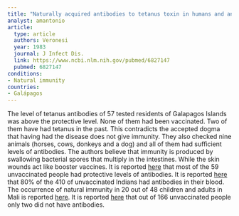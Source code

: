 ```yaml
---
title: "Naturally acquired antibodies to tetanus toxin in humans and animals from the Galápagos islands"
analyst: amantonio
article:
  type: article
  authors: Veronesi
  year: 1983
  journal: J Infect Dis.
  link: https://www.ncbi.nlm.nih.gov/pubmed/6827147
  pubmed: 6827147
conditions:
- Natural immunity
countries:
- Galápagos
---
```


The level of tetanus antibodies of 57 tested residents of Galapagos Islands was above the protective level. None of them had been vaccinated. Two of them have had tetanus in the past. This contradicts the accepted dogma that having had the disease does not give immunity.
They also checked nine animals (horses, cows, donkeys and a dog) and all of them had sufficient levels of antibodies.
The authors believe that immunity is produced by swallowing bacterial spores that multiply in the intestines. While the skin wounds act like booster vaccines.
It is reported [here](https://www.ncbi.nlm.nih.gov/pubmed/1092755) that most of the 59 unvaccinated people had protective levels of antibodies.
It is reported [here](https://www.ncbi.nlm.nih.gov/pubmed/6114281) that 80% of the 410 of unvaccinated Indians had antibodies in their blood.
The occurrence of natural immunity in 20 out of 48 children and adults in Mali is reported [here](hhttps://www.ncbi.nlm.nih.gov/pubmed/6680401).
It is reported [here](https://www.ncbi.nlm.nih.gov/pubmed/8179993) that out of 166 unvaccinated people only two did not have antibodies.
